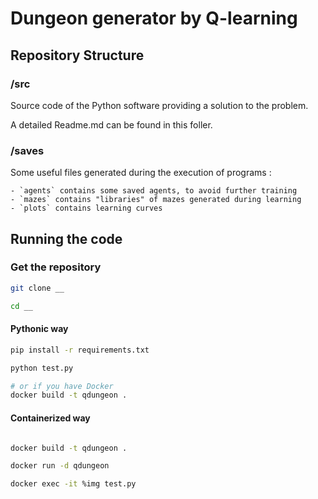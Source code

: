 
# Dungeon generator by Q-learning 

## Repository Structure

### /src

Source code of the Python software providing a solution to the problem.

A detailed Readme.md can be found in this foller.

### /saves

Some useful files generated during the execution of programs : 

	- `agents` contains some saved agents, to avoid further training
	- `mazes` contains "libraries" of mazes generated during learning
	- `plots` contains learning curves

## Running the code

### Get the repository 

```bash
git clone __

cd __
```

#### Pythonic way

```bash
pip install -r requirements.txt 
```

```bash
python test.py

# or if you have Docker
docker build -t qdungeon .
```

#### Containerized way

```bash

docker build -t qdungeon .

docker run -d qdungeon 

docker exec -it %img test.py
```